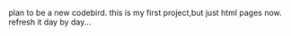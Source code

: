 plan to be a new codebird.
this is my first project,but just html pages now.
refresh it day by day...
